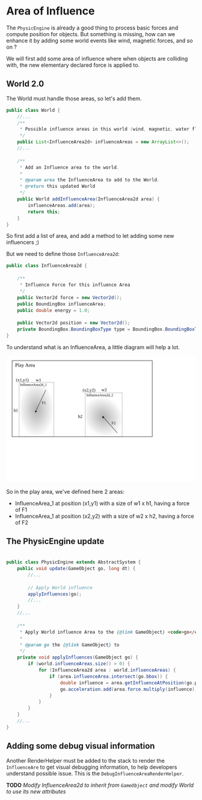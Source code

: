 # Area of Influence

The `PhysicEngine` is already a good thing to process basic forces and compute position for objects. But something is
missing, how can we enhance it by adding some world events like wind, magnetic forces, and so on ?

We will first add some area of influence where when objects are colliding with, the new elementary declared force is
applied to.

## World 2.0

The World must handle those areas, so let's add them.

```java
public class World {
    //...
    /**
     * Possible influence areas in this world (wind, magnetic, water flow, other ?)
     */
    public List<InfluenceArea2d> influenceAreas = new ArrayList<>();
    //...

    /**
     * Add an Influence area to the world.
     *
     * @param area the InfluenceArea to add to the World.
     * @return this updated World
     */
    public World addInfluenceArea(InfluenceArea2d area) {
        influenceAreas.add(area);
        return this;
    }
}
```

So first add a list of area, and add a method to let adding some new influencers ;)

But we need to define those `InfluenceArea2d`:

```java
public class InfluenceArea2d {

    /**
     * Influence Force for this influence Area
     */
    public Vector2d force = new Vector2d();
    public BoundingBox influenceArea;
    public double energy = 1.0;

    public Vector2d position = new Vector2d();
    private BoundingBox.BoundingBoxType type = BoundingBox.BoundingBoxType.RECTANGLE;
}
```

To understand what is an InfluenceArea, a little diagram will help a lot.

![Diagram about Influence Area](../images/illustrations/diagram-20-1-influence_area.svg/)

So in the play area, we've defined here 2 areas:

- InfluenceArea_1 at position (x1,y1) with a size of w1 x h1, having a force of F1
- InfluenceArea_1 at position (x2,y2) with a size of w2 x h2, having a force of F2

## The PhysicEngine update

```java

public class PhysicEngine extends AbstractSystem {
    public void update(GameObject go, long dt) {
        //...

        // Apply World influence
        applyInfluences(go);
        //...
    }
    //...

    /**
     * Apply World influence Area to the {@link GameObject} <code>go</code>.
     *
     * @param go the {@link GameObject} to
     */
    private void applyInfluences(GameObject go) {
        if (world.influenceAreas.size() > 0) {
            for (InfluenceArea2d area : world.influenceAreas) {
                if (area.influenceArea.intersect(go.bbox)) {
                    double influence = area.getInfluenceAtPosition(go.position);
                    go.acceleration.add(area.force.multiply(influence));
                }
            }
        }
    }
    //...
}

```

## Adding some debug visual information

Another RenderHelper must be added to the stack to render the `InfluenceAre` to get visual debugging information, to help developers understand possible issue. This is the `DebugInfluenceAreaRenderHelper`.

**TODO** _Modify InfluenceArea2d to inherit from `GameObject` and modify World to use its new attributes_
